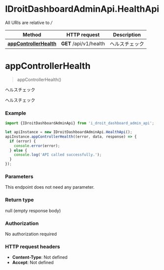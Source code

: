 # IDroitDashboardAdminApi.HealthApi

All URIs are relative to */*

Method | HTTP request | Description
------------- | ------------- | -------------
[**appControllerHealth**](HealthApi.md#appControllerHealth) | **GET** /api/v1/health | ヘルスチェック

<a name="appControllerHealth"></a>
# **appControllerHealth**
> appControllerHealth()

ヘルスチェック

ヘルスチェック

### Example
```javascript
import {IDroitDashboardAdminApi} from 'i_droit_dashboard_admin_api';

let apiInstance = new IDroitDashboardAdminApi.HealthApi();
apiInstance.appControllerHealth((error, data, response) => {
  if (error) {
    console.error(error);
  } else {
    console.log('API called successfully.');
  }
});
```

### Parameters
This endpoint does not need any parameter.

### Return type

null (empty response body)

### Authorization

No authorization required

### HTTP request headers

 - **Content-Type**: Not defined
 - **Accept**: Not defined


